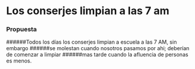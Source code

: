 # Los conserjes limpian a las 7 am
### Propuesta

######Todos los días los conserjes limpian a escuela a las 7 AM, sin embargo
######se molestan cuando nosotros pasamos por ahi; deberían de comenzar a limpiar
######mas tarde cuando la afluencia de personas es menos.
